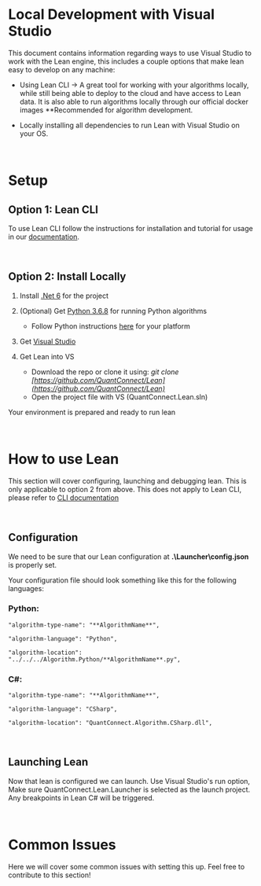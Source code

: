 <h1>Local Development with Visual Studio</h1>

This document contains information regarding ways to use Visual Studio to work with the Lean engine, this includes a couple options that make lean easy to develop on any machine:

- Using Lean CLI -> A great tool for working with your algorithms locally, while still being able to deploy to the cloud and have access to Lean data. It is also able to run algorithms locally through our official docker images **Recommended for algorithm development.

- Locally installing all dependencies to run Lean with Visual Studio on your OS.

<br />

<h1>Setup</h1>

<h2>Option 1: Lean CLI</h2>

To use Lean CLI follow the instructions for installation and tutorial for usage in our [documentation](https://www.quantconnect.com/docs/v2/lean-cli/getting-started/lean-cli).

<br />

<h2>Option 2: Install Locally</h2>

1. Install [.Net 6](https://dotnet.microsoft.com/download) for the project

2. (Optional) Get [Python 3.6.8](https://www.python.org/downloads/release/python-368/) for running Python algorithms
    - Follow Python instructions [here](https://github.com/QuantConnect/Lean/tree/master/Algorithm.Python#installing-python-36) for your platform

3. Get [Visual Studio](https://visualstudio.microsoft.com/vs/)

4. Get Lean into VS
    - Download the repo or clone it using: _git clone [https://github.com/QuantConnect/Lean](https://github.com/QuantConnect/Lean)_
    - Open the project file with VS (QuantConnect.Lean.sln)

Your environment is prepared and ready to run lean

<br />

<h1>How to use Lean</h1>

This section will cover configuring, launching and debugging lean. This is only applicable to option 2 from above. This does not apply to Lean CLI, please refer to [CLI documentation](https://www.quantconnect.com/docs/v2/lean-cli/getting-started/lean-cli)

<br />

<h2>Configuration</h2>

We need to be sure that our Lean configuration at **.\Launcher\config.json** is properly set.

Your configuration file should look something like this for the following languages:

<h3>Python:</h3>

    "algorithm-type-name": "**AlgorithmName**",

    "algorithm-language": "Python",

    "algorithm-location": "../../../Algorithm.Python/**AlgorithmName**.py",

<h3>C#:</h3>

    "algorithm-type-name": "**AlgorithmName**",

    "algorithm-language": "CSharp",

    "algorithm-location": "QuantConnect.Algorithm.CSharp.dll",

<br />

<h2>Launching Lean</h2>

Now that lean is configured we can launch. Use Visual Studio's run option, Make sure QuantConnect.Lean.Launcher is selected as the launch project. Any breakpoints in Lean C# will be triggered.

<br />

<h1>Common Issues</h1>
Here we will cover some common issues with setting this up. Feel free to contribute to this section!
